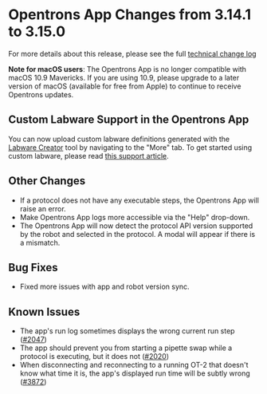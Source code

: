 # Opentrons App Changes from 3.14.1 to 3.15.0

For more details about this release, please see the full [technical change log][changelog]

**Note for macOS users**: The Opentrons App is no longer compatible with macOS 10.9 Mavericks. If you are using 10.9, please upgrade to a later version of macOS (available for free from Apple) to continue to receive Opentrons updates.

## Custom Labware Support in the Opentrons App

You can now upload custom labware definitions generated with the [Labware Creator](https://labware.opentrons.com/create) tool by navigating to the
"More" tab. To get started using custom labware, please read [this support article](https://support.opentrons.com/en/articles/3136504-creating-custom-labware-definitions).

## Other Changes
- If a protocol does not have any executable steps, the Opentrons App will raise an error.
- Make Opentrons App logs more accessible via the "Help" drop-down.
- The Opentrons App will now detect the protocol API version supported by the robot and selected in the protocol. A modal will appear if there is a mismatch.

## Bug Fixes
- Fixed more issues with app and robot version sync.

[electron-6]: https://electronjs.org/releases/stable?version=6

## Known Issues

- The app's run log sometimes displays the wrong current run step ([#2047][2047])
- The app should prevent you from starting a pipette swap while a protocol is executing, but it does not ([#2020][2020])
- When disconnecting and reconnecting to a running OT-2 that doesn't know what time it is, the app's displayed run time will be subtly wrong ([#3872][3872])


[changelog]: https://github.com/Opentrons/opentrons/blob/edge/CHANGELOG.md

[2047]: https://github.com/Opentrons/opentrons/issues/2047
[2020]: https://github.com/Opentrons/opentrons/issues/2020
[2676]: https://github.com/Opentrons/opentrons/issues/2676
[3121]: https://github.com/Opentrons/opentrons/issues/3121
[3872]: https://github.com/Opentrons/opentrons/issues/3872
[4202]: https://github.com/Opentrons/opentrons/issues/4202
